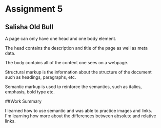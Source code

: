 # Assignment 5

## Salisha Old Bull

A page can only have one head and one body element.

The head contains the description and title of the page as well as meta data.

The body contains all of the content one sees on a webpage.

Structural markup is the information about the structure of the document such as headings, paragraphs, etc.

Semantic markup is used to reinforce the semantics, such as italics, emphasis, bold type etc.

##Work Summary

I learned how to use semantic and was able to practice images and links. I'm learning how more about the differences between absolute and relative links.
